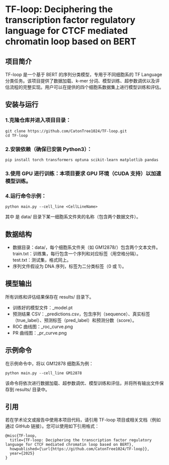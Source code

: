 # TF-loop: Deciphering the transcription factor regulatory language for CTCF mediated chromatin loop based on BERT
## 项目简介
TF-loop 是一个基于 BERT 的序列分类模型，专用于不同细胞系的 TF Language 分类任务。该项目提供了数据加载、k-mer 分词、模型训练、超参数调优以及评估流程的完整实现。用户可以在提供的四个细胞系数据集上进行模型训练和评估。
## 安装与运行
### 1.克隆仓库并进入项目目录：
```
git clone https://github.com/CatonTree1024/TF-loop.git
cd TF-loop
```

### 2.安装依赖（确保已安装 Python3）：
```
pip install torch transformers optuna scikit-learn matplotlib pandas
```

### 3.使用 GPU 进行训练：本项目要求 GPU 环境（CUDA 支持）以加速模型训练。

### 4.运行命令示例：
```
python main.py --cell_line <CellLineName>
```
其中 <CellLineName> 是 data/ 目录下某一细胞系文件夹的名称（包含两个数据文件）。

## 数据结构
- 数据目录：data/，每个细胞系文件夹（如 GM12878/）包含两个文本文件。  
        train.txt：训练集，每行包含一个序列和对应标签（用空格分隔）。  
        test.txt：测试集，格式同上。  
- 序列文件假设为 DNA 序列，标签为二分类标签（0 或 1）。  

## 模型输出
所有训练和评估结果保存在 results/ 目录下。  
- 训练好的模型文件：<CellLineName>_model.pt  
- 预测结果 CSV：<CellLineName>_predictions.csv，包含序列（sequence）、真实标签（true_label）、预测标签（pred_label）和预测分数（score）。  
- ROC 曲线图：<CellLineName>_roc_curve.png  
- PR 曲线图：<CellLineName>_pr_curve.png  

## 示例命令
在示例命令中，将以 GM12878 细胞系为例：
```
python main.py --cell_line GM12878
```
该命令将依次进行数据加载、超参数调优、模型训练和评估，并将所有输出文件保存到 results/ 目录中。

## 引用
若在学术论文或报告中使用本项目代码，请引用 TF-loop 项目或相关文档（例如通过 GitHub 链接）。您可以使用如下引用格式：
```
@misc{TF-loop,
  title={TF-loop: Deciphering the transcription factor regulatory language for CTCF mediated chromatin loop based on BERT},
  howpublished={\url{https://github.com/CatonTree1024/TF-loop}},
  year={2025}
}
```

